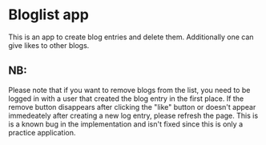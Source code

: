 # Bloglist app
This is an app to create blog entries and delete them. Additionally one can give likes to other blogs.

## NB:
Please note that if you want to remove blogs from the list, you need to be logged in with a user that created the blog entry in the first place. If the remove button disappears after clicking the "like" button or doesn't appear immedeately after creating a new log entry, please refresh the page. This is is a known bug in the implementation and isn't fixed since this is only a practice application.